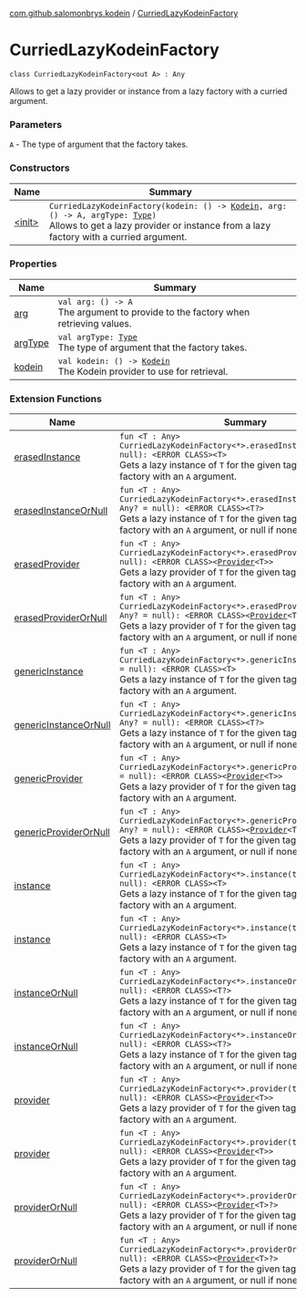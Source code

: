 [com.github.salomonbrys.kodein](../index.md) / [CurriedLazyKodeinFactory](.)

# CurriedLazyKodeinFactory

`class CurriedLazyKodeinFactory<out A> : Any`

Allows to get a lazy provider or instance from a lazy factory with a curried argument.

### Parameters

`A` - The type of argument that the factory takes.

### Constructors

| Name | Summary |
|---|---|
| [&lt;init&gt;](-init-.md) | `CurriedLazyKodeinFactory(kodein: () -> `[`Kodein`](../-kodein/index.md)`, arg: () -> A, argType: `[`Type`](http://docs.oracle.com/javase/6/docs/api/java/lang/reflect/Type.html)`)`<br>Allows to get a lazy provider or instance from a lazy factory with a curried argument. |

### Properties

| Name | Summary |
|---|---|
| [arg](arg.md) | `val arg: () -> A`<br>The argument to provide to the factory when retrieving values. |
| [argType](arg-type.md) | `val argType: `[`Type`](http://docs.oracle.com/javase/6/docs/api/java/lang/reflect/Type.html)<br>The type of argument that the factory takes. |
| [kodein](kodein.md) | `val kodein: () -> `[`Kodein`](../-kodein/index.md)<br>The Kodein provider to use for retrieval. |

### Extension Functions

| Name | Summary |
|---|---|
| [erasedInstance](../erased-instance.md) | `fun <T : Any> CurriedLazyKodeinFactory<*>.erasedInstance(tag: Any? = null): <ERROR CLASS><T>`<br>Gets a lazy instance of `T` for the given tag from a curried factory with an `A` argument. |
| [erasedInstanceOrNull](../erased-instance-or-null.md) | `fun <T : Any> CurriedLazyKodeinFactory<*>.erasedInstanceOrNull(tag: Any? = null): <ERROR CLASS><T?>`<br>Gets a lazy instance of `T` for the given tag from a curried factory with an `A` argument, or null if none is found. |
| [erasedProvider](../erased-provider.md) | `fun <T : Any> CurriedLazyKodeinFactory<*>.erasedProvider(tag: Any? = null): <ERROR CLASS><`[`Provider`](../-provider.md)`<T>>`<br>Gets a lazy provider of `T` for the given tag from a curried factory with an `A` argument. |
| [erasedProviderOrNull](../erased-provider-or-null.md) | `fun <T : Any> CurriedLazyKodeinFactory<*>.erasedProviderOrNull(tag: Any? = null): <ERROR CLASS><`[`Provider`](../-provider.md)`<T>?>`<br>Gets a lazy provider of `T` for the given tag from a curried factory with an `A` argument, or null if none is found. |
| [genericInstance](../generic-instance.md) | `fun <T : Any> CurriedLazyKodeinFactory<*>.genericInstance(tag: Any? = null): <ERROR CLASS><T>`<br>Gets a lazy instance of `T` for the given tag from a curried factory with an `A` argument. |
| [genericInstanceOrNull](../generic-instance-or-null.md) | `fun <T : Any> CurriedLazyKodeinFactory<*>.genericInstanceOrNull(tag: Any? = null): <ERROR CLASS><T?>`<br>Gets a lazy instance of `T` for the given tag from a curried factory with an `A` argument, or null if none is found. |
| [genericProvider](../generic-provider.md) | `fun <T : Any> CurriedLazyKodeinFactory<*>.genericProvider(tag: Any? = null): <ERROR CLASS><`[`Provider`](../-provider.md)`<T>>`<br>Gets a lazy provider of `T` for the given tag from a curried factory with an `A` argument. |
| [genericProviderOrNull](../generic-provider-or-null.md) | `fun <T : Any> CurriedLazyKodeinFactory<*>.genericProviderOrNull(tag: Any? = null): <ERROR CLASS><`[`Provider`](../-provider.md)`<T>?>`<br>Gets a lazy provider of `T` for the given tag from a curried factory with an `A` argument, or null if none is found. |
| [instance](../instance.md) | `fun <T : Any> CurriedLazyKodeinFactory<*>.instance(tag: Any? = null): <ERROR CLASS><T>`<br>Gets a lazy instance of `T` for the given tag from a curried factory with an `A` argument. |
| [instance](../../com.github.salomonbrys.kodein.erased/instance.md) | `fun <T : Any> CurriedLazyKodeinFactory<*>.instance(tag: Any? = null): <ERROR CLASS><T>`<br>Gets a lazy instance of `T` for the given tag from a curried factory with an `A` argument. |
| [instanceOrNull](../instance-or-null.md) | `fun <T : Any> CurriedLazyKodeinFactory<*>.instanceOrNull(tag: Any? = null): <ERROR CLASS><T?>`<br>Gets a lazy instance of `T` for the given tag from a curried factory with an `A` argument, or null if none is found. |
| [instanceOrNull](../../com.github.salomonbrys.kodein.erased/instance-or-null.md) | `fun <T : Any> CurriedLazyKodeinFactory<*>.instanceOrNull(tag: Any? = null): <ERROR CLASS><T?>`<br>Gets a lazy instance of `T` for the given tag from a curried factory with an `A` argument, or null if none is found. |
| [provider](../provider.md) | `fun <T : Any> CurriedLazyKodeinFactory<*>.provider(tag: Any? = null): <ERROR CLASS><`[`Provider`](../-provider.md)`<T>>`<br>Gets a lazy provider of `T` for the given tag from a curried factory with an `A` argument. |
| [provider](../../com.github.salomonbrys.kodein.erased/provider.md) | `fun <T : Any> CurriedLazyKodeinFactory<*>.provider(tag: Any? = null): <ERROR CLASS><`[`Provider`](../-provider.md)`<T>>`<br>Gets a lazy provider of `T` for the given tag from a curried factory with an `A` argument. |
| [providerOrNull](../provider-or-null.md) | `fun <T : Any> CurriedLazyKodeinFactory<*>.providerOrNull(tag: Any? = null): <ERROR CLASS><`[`Provider`](../-provider.md)`<T>?>`<br>Gets a lazy provider of `T` for the given tag from a curried factory with an `A` argument, or null if none is found. |
| [providerOrNull](../../com.github.salomonbrys.kodein.erased/provider-or-null.md) | `fun <T : Any> CurriedLazyKodeinFactory<*>.providerOrNull(tag: Any? = null): <ERROR CLASS><`[`Provider`](../-provider.md)`<T>?>`<br>Gets a lazy provider of `T` for the given tag from a curried factory with an `A` argument, or null if none is found. |
